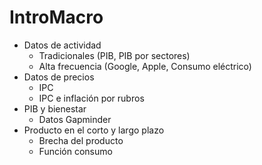 # IntroMacro

* Datos de actividad
  - Tradicionales (PIB, PIB por sectores)
  - Alta frecuencia (Google, Apple, Consumo eléctrico)
* Datos de precios
  - IPC
  - IPC e inflación por rubros
* PIB y bienestar
  - Datos Gapminder
* Producto en el corto y largo plazo
  - Brecha del producto 
  - Función consumo